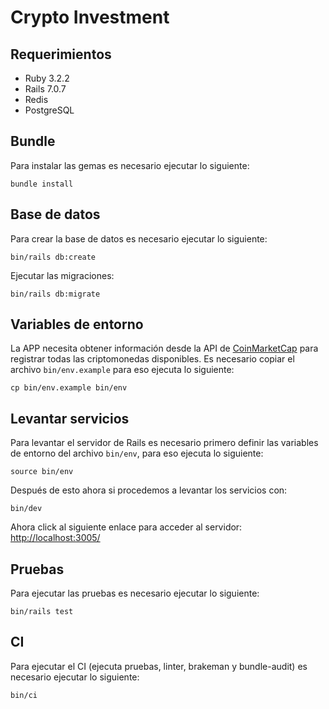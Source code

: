 # Crypto Investment

## Requerimientos

- Ruby 3.2.2
- Rails 7.0.7
- Redis
- PostgreSQL

## Bundle

Para instalar las gemas es necesario ejecutar lo siguiente:

    bundle install

## Base de datos

Para crear la base de datos es necesario ejecutar lo siguiente:

    bin/rails db:create

Ejecutar las migraciones:

    bin/rails db:migrate

## Variables de entorno

La APP necesita obtener información desde la API de [CoinMarketCap](https://coinmarketcap.com/api/documentation/v1) para registrar todas las criptomonedas disponibles.
Es necesario copiar el archivo `bin/env.example` para eso ejecuta lo siguiente:

    cp bin/env.example bin/env

## Levantar servicios

Para levantar el servidor de Rails es necesario primero definir las variables de entorno del archivo `bin/env`, para eso ejecuta lo siguiente:

    source bin/env

Después de esto ahora si procedemos a levantar los servicios con:

    bin/dev

Ahora click al siguiente enlace para acceder al servidor: [http://localhost:3005/](http://localhost:3005)

## Pruebas

Para ejecutar las pruebas es necesario ejecutar lo siguiente:

    bin/rails test

## CI

Para ejecutar el CI (ejecuta pruebas, linter, brakeman y bundle-audit) es necesario ejecutar lo siguiente:

    bin/ci
